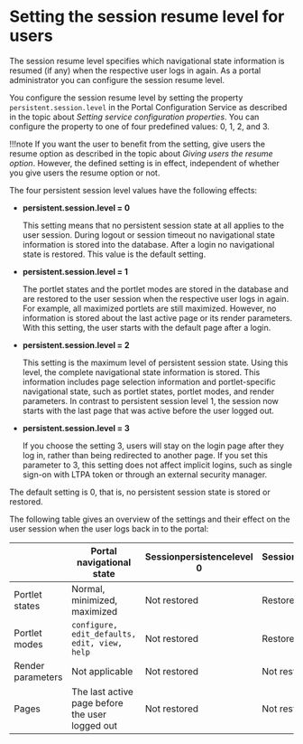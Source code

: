 # Setting the session resume level for users

The session resume level specifies which navigational state information is resumed \(if any\) when the respective user logs in again. As a portal administrator you can configure the session resume level.

You configure the session resume level by setting the property `persistent.session.level` in the Portal Configuration Service as described in the topic about *Setting service configuration properties*. You can configure the property to one of four predefined values: 0, 1, 2, and 3.

!!!note
    If you want the user to benefit from the setting, give users the resume option as described in the topic about *Giving users the resume option*. However, the defined setting is in effect, independent of whether you give users the resume option or not.

The four persistent session level values have the following effects:

-   **persistent.session.level = 0**

    This setting means that no persistent session state at all applies to the user session. During logout or session timeout no navigational state information is stored into the database. After a login no navigational state is restored. This value is the default setting.

-   **persistent.session.level = 1**

    The portlet states and the portlet modes are stored in the database and are restored to the user session when the respective user logs in again. For example, all maximized portlets are still maximized. However, no information is stored about the last active page or its render parameters. With this setting, the user starts with the default page after a login.

-   **persistent.session.level = 2**

    This setting is the maximum level of persistent session state. Using this level, the complete navigational state information is stored. This information includes page selection information and portlet-specific navigational state, such as portlet states, portlet modes, and render parameters. In contrast to persistent session level 1, the session now starts with the last page that was active before the user logged out.

-   **persistent.session.level = 3**

    If you choose the setting 3, users will stay on the login page after they log in, rather than being redirected to another page. If you set this parameter to 3, this setting does not affect implicit logins, such as single sign-on with LTPA token or through an external security manager.


The default setting is 0, that is, no persistent session state is stored or restored.

The following table gives an overview of the settings and their effect on the user session when the user logs back in to the portal:

| |Portal navigational state|Sessionpersistencelevel 0|Sessionpersistencelevel 1|Sessionpersistencelevel 2|Sessionpersistencelevel 3|
|--|-------------------------|-------------------------|-------------------------|-------------------------|-------------------------|
|Portlet states|Normal, minimized, maximized|Not restored|Restored|Restored|Not restored|
|Portlet modes|`configure, edit_defaults, edit, view, help`|Not restored|Restored|Restored|Not restored|
|Render parameters|Not applicable|Not restored|Not restored|Restored|Not restored|
|Pages|The last active page before the user logged out|Not restored|Not restored|Restored|Not restored|


